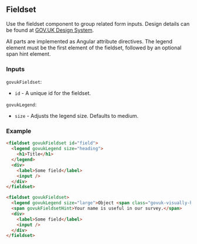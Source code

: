 ## Fieldset

Use the fieldset component to group related form inputs.
Design details can be found at [GOV.UK Design System](https://design-system.service.gov.uk/components/fieldset/).

All parts are implemented as Angular attribute directives.
The legend element must be the first element of the fieldset, followed by an optional span hint element.

### Inputs

`govukFieldset`:

- `id` - A unique id for the fieldset.

`govukLegend`:

- `size` - Adjusts the legend size. Defaults to medium.

### Example

```html
<fieldset govukFieldset id="field">
  <legend govukLegend size="heading">
    <h1>Title</h1>
  </legend>
  <div>
    <label>Some field</label>
    <input />
  </div>
</fieldset>
```

```html
<fieldset govukFieldset>
  <legend govukLegend size="large">Object <span class="govuk-visually-hidden">help</span></legend>
  <span govukFieldsetHint>Your name is useful in our survey.</span>
  <div>
    <label>Some field</label>
    <input />
  </div>
</fieldset>
```
